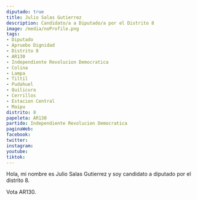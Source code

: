 ```yaml
---
diputado: true
title: Julio Salas Gutierrez
description: Candidato/a a Diputado/a por el Distrito 8
image: /media/noProfile.png
tags:
- Diputado
- Apruebo Dignidad
- Distrito 8
- AR130
- Independiente Revolucion Democratica
- Colina
- Lampa
- Tiltil
- Pudahuel
- Quilicura
- Cerrillos
- Estacion Central
- Maipu
distrito: 8
papeleta: AR130
partido: Independiente Revolucion Democratica
paginaWeb:
facebook:
twitter:
instagram:
youtube:
tiktok:
---
```

Hola, mi nombre es Julio Salas Gutierrez y soy candidato a diputado por el distrito 8.

Vota AR130.